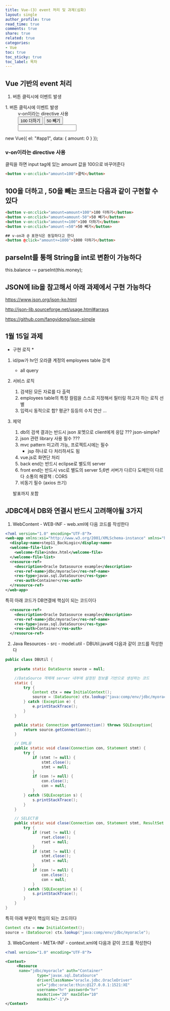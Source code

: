 ```yaml
---
title: Vue-(3) event 처리 및 과제(심화)
layout: single
author_profile: true
read_time: true
comments: true
share: true
related: true
categories:
- Vue
toc: true
toc_sticky: true
toc_label: 목차
---
```


## Vue 기반의 event 처리
1. 버튼 클릭시에 이벤트 발생
<div id="app1">
    <dl>
        <dt> 1. 버튼 클릭시에 이벤트 발생
        <dd>v-on이라는 directive 사용</dd>
        <dd>
            <button v-on:click="amount+=100">100 더하기</button>
            <button v-on:click="amount-=50">50 빼기</button>
        </dd>
        <dd>
            <input type="text" v-model="amount">
        </dd>
        </dt>
    </dl>
</div>


new Vue({
        el: "#app1",
        data: {
            amount: 0
        }
});


### v-on이라는 directive 사용
클릭을 하면 input tag에 있는 amount 값을 100으로 바꾸어준다
```html
<button v-on:click="amount=100">클릭</button>
```

## 100을 더하고 , 50을 빼는 코드는 다음과 같이 구현할 수 있다
```html
<button v-on:click="amount=amount+100">100 더하기</button>
<button v-on:click="amount=amount-50">50 빼기</button>
<button v-on:click="amount+=100">100 더하기</button>
<button v-on:click="amount-=50">50 빼기</button>
```

```html
## v-on과 @ 표현식은 동일하다고 한다
<button @click="amount+=1000">1000 더하기</button>
```

## parseInt를 통해 String을 int로 변환이 가능하다
this.balance -= parseInt(this.money);

## JSON에 lib을 참고해서 아래 과제에서 구현 가능하다
https://www.json.org/json-ko.html

http://json-lib.sourceforge.net/usage.html#arrays

https://github.com/fangyidong/json-simple

## 1월 15일 과제
* 구현 로직 *
1. id/pw가 hr인 오라클 계정의 employees table 검색
    - all query
2. 서비스 로직
    1. 검색된 모든 자료를 다 출력
    2. employees table의 특정 컬럼을 스스로 지정해서 필터링 하고자 하는 로직 선별
    3. 입력시 동적으로 합? 평균? 등등의 수치 연산
    ...
3. 제약
    1. db의 검색 결과는 반드시 json 포멧으로 client에게 응답 ??? json-simple?
    2. json 관련 library 사용 필수 ??? 
    3. mvc pattern 미고려 가능, 프로젝트시에는 필수
        - jsp 하나로 다 처리하셔도 됨
    4. vue.js로 화면단 처리
    5. back end는 반드시 eclipse로 별도의 server
    6. front end는 반드시 vsc로 별도의 server
        5,6번 서버가 다르다
        도메인이 다르다 
        소통의 해결책 : CORS
    7. 비동기 필수 (axios 쓰기)

    발표까지 포함


## JDBC에서 DB와 연결시 반드시 고려해야될 3가지 
1. WebContent - WEB-INF - web.xml에 다음 코드를 작성한다
```xml
<?xml version="1.0" encoding="UTF-8"?>
<web-app xmlns:xsi="http://www.w3.org/2001/XMLSchema-instance" xmlns="http://xmlns.jcp.org/xml/ns/javaee" xsi:schemaLocation="http://xmlns.jcp.org/xml/ns/javaee http://xmlns.jcp.org/xml/ns/javaee/web-app_3_1.xsd" id="WebApp_ID" version="3.1">
  <display-name>step11_BackLogic</display-name>
  <welcome-file-list>
    <welcome-file>index.html</welcome-file>
  </welcome-file-list>
  <resource-ref>
    <description>Oracle Datasource example</description>
    <res-ref-name>jdbc/myoracle</res-ref-name>
    <res-type>javax.sql.DataSource</res-type>
    <res-auth>Container</res-auth>
  </resource-ref>
</web-app>
```
특히 아래 코드가 DB연결에 핵심이 되는 코드이다<br>

```xml
  <resource-ref>
    <description>Oracle Datasource example</description>
    <res-ref-name>jdbc/myoracle</res-ref-name>
    <res-type>javax.sql.DataSource</res-type>
    <res-auth>Container</res-auth>
  </resource-ref>
```

2. Java Resources - src - model.util - DBUtil.java에 다음과 같이 코드를 작성한다
```java
public class DBUtil {
	
	private static DataSource source = null;

	//DataSource 객체에 server 내부에 설정된 정보를 기반으로 생성하는 코드
	static {
		try {
			Context ctx = new InitialContext();
			source = (DataSource) ctx.lookup("java:comp/env/jdbc/myoracle");
		} catch (Exception e) {
			e.printStackTrace();
		}
	}

	public static Connection getConnection() throws SQLException{
		return source.getConnection();
	}

	// DML용
	public static void close(Connection con, Statement stmt) {
		try {
			if (stmt != null) {
				stmt.close();
				stmt = null;
			}
			if (con != null) {
				con.close();
				con = null;
			}
		} catch (SQLException s) {
			s.printStackTrace();
		}
	}

	// SELECT용
	public static void close(Connection con, Statement stmt, ResultSet rset) {
		try {
			if (rset != null) {
				rset.close();
				rset = null;
			}
			if (stmt != null) {
				stmt.close();
				stmt = null;
			}
			if (con != null) {
				con.close();
				con = null;
			}
		} catch (SQLException s) {
			s.printStackTrace();
		}
	}
}
```
특히 아래 부분이 핵심이 되는 코드이다 <br>

```java
Context ctx = new InitialContext();
source = (DataSource) ctx.lookup("java:comp/env/jdbc/myoracle");
```

3. WebContent - META-INF - context.xml에 다음과 같이 코드를 작성한다<br>

```xml
<?xml version="1.0" encoding="UTF-8"?>

<Context>
	 <Resource 
	  name="jdbc/myoracle" auth="Container"
              type="javax.sql.DataSource" 
              driverClassName="oracle.jdbc.OracleDriver"
              url="jdbc:oracle:thin:@127.0.0.1:1521:XE"
              username="hr" password="hr" 
              maxActive="20" maxIdle="10"
              maxWait="-1"/>
</Context>
```